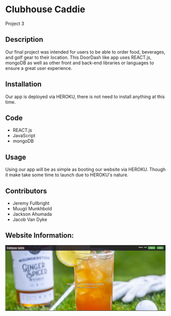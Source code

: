 # Clubhouse Caddie
Project 3

## Description
Our final project was intended for users to be able to order food, beverages, and golf gear to their location. This DoorDash like app uses REACT.js, mongoDB as well as other front and back-end libraries or languages to ensure a great user experience.

## Installation

Our app is deployed via HEROKU, there is not need to install anything at this time. 

## Code
- REACT.js
- JavaScript
- mongoDB

## Usage 

Using our app will be as simple as booting our website via HEROKU. Though it make take some time to launch due to HEROKU's nature. 

## Contributors

- Jeremy Fullbright
- Muugii Munkhbold
- Jackson Ahumada
- Jacob Van Dyke 

## Website Information:

![SS of website](./assets/ss%20of%20clubhouse%20caddy.JPG)